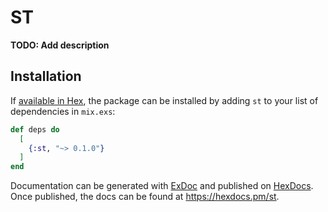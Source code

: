 # ST

**TODO: Add description**

## Installation

If [available in Hex](https://hex.pm/docs/publish), the package can be installed
by adding `st` to your list of dependencies in `mix.exs`:

```elixir
def deps do
  [
    {:st, "~> 0.1.0"}
  ]
end
```

Documentation can be generated with [ExDoc](https://github.com/elixir-lang/ex_doc)
and published on [HexDocs](https://hexdocs.pm). Once published, the docs can
be found at <https://hexdocs.pm/st>.


